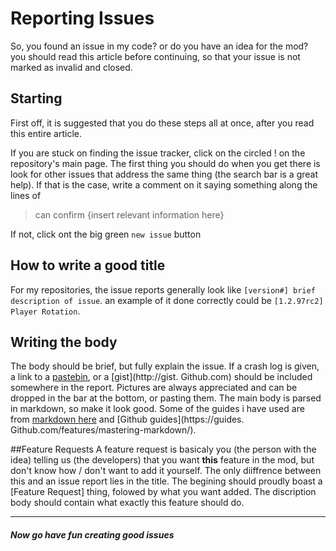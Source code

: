 Reporting Issues
================
So, you found an issue in my code? or do you have an idea for the mod? you should read this article before continuing, so that your issue is not marked as invalid and closed.

## Starting
First off, it is suggested that you do these steps all at once, after you read this entire article.


If you are stuck on finding the issue tracker, click on the circled ! on the repository's main page.
The first thing you should do when you get there is look for other issues that address the same thing (the search bar is a great help).
If that is the case, write a comment on it saying something along the lines of
> can confirm {insert relevant information here}

If not, click ont the big green `new issue` button

## How to write a good title
For my repositories, the issue reports generally look like `[version#] brief description of issue`. an example of it done correctly could be `[1.2.97rc2] Player Rotation`.

## Writing the body
The body should be brief, but fully explain the issue.
If a crash log is given, a link to a [pastebin](http://www.pastebin.com), or a [gist](http://gist. Github.com) should be included somewhere in the report.
Pictures are always appreciated and can be dropped in the bar at the bottom, or pasting them.
The main body is parsed in markdown, so make it look good.
Some of the guides i have used are from [markdown here](https://github.com/adam-p/markdown-here/wiki/Markdown-Cheatsheet) and [Github guides](https://guides. Github.com/features/mastering-markdown/).

##Feature Requests
A feature request is basicaly you (the person with the idea) telling us (the developers) that you want __this__ feature in the mod, but don't know how / don't want to add it yourself.
The only diiffrence between this and an issue report lies in the title.
The begining should proudly boast a [Feature Request] thing, folowed by what you want added.
The discription body should contain what exactly this feature should do.

***

##### Now go have fun creating good issues
